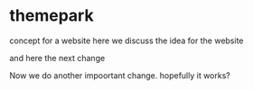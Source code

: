 # themepark
concept for a website
here we discuss the idea for the website

and here the next change



Now we do another impoortant change. hopefully it works?
